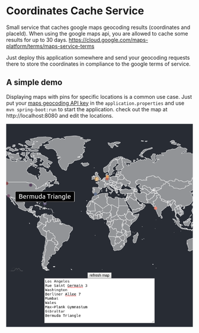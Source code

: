 # Coordinates Cache Service 

Small service that caches google maps geocoding results (coordinates and placeId). When using the google maps api, you are allowed to cache some results for up to 30 days. https://cloud.google.com/maps-platform/terms/maps-service-terms

Just deploy this application somewhere and send your geocoding requests there to store the coordinates in compliance to the google terms of service.

## A simple demo
Displaying maps with pins for specific locations is a common use case. Just put your [maps geocoding API key](https://developers.google.com/maps/documentation/geocoding/get-api-key) in the `application.properties` and use `mvn spring-boot:run` to start the application. check out the map at http://localhost:8080 and edit the locations.

![Screenshot_20200831_150725.png](Screenshot_20200831_150725.png)
 
 
 
